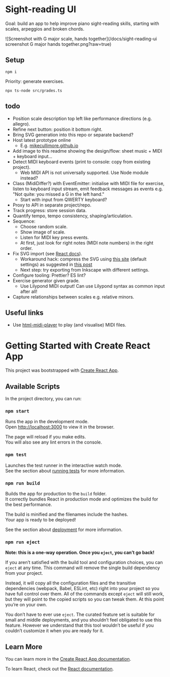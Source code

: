 # Sight-reading UI

Goal: build an app to help improve piano sight-reading skills, starting with scales, arpeggios and broken chords.

![Screenshot with G major scale, hands together](/docs/sight-reading-ui screenshot G major hands together.png?raw=true)

## Setup

```
npm i
```

Priority: generate exercises.

```
npx ts-node src/grades.ts
```

## todo

* Position scale description top left like performance directions (e.g. allegro).
* Refine next button: position it bottom right.
* Bring SVG generation into this repo or separate backend?
* Host latest prototype online
    * E.g. [mikecullimore.github.io](https://mikecullimore.github.io/)
* Add image to this readme showing the design/flow: sheet music + MIDI + keyboard input...
* Detect MIDI keyboard events (print to console: copy from existing project).
    * Web MIDI API is not universally supported. Use Node module instead?
* Class (MidiDiffer?) with EventEmitter: initialise with MIDI file for exercise, listen to keyboard input stream, emit feedback messages as events e.g. "Not quite: you missed a G in the left hand."
    * Start with input from QWERTY keyboard?
* Proxy to API in separate project/repo.
* Track progress: store session data.
* Quantify tempo, tempo consistency, shaping/articulation.
* Sequence:
    * Choose random scale.
    * Show image of scale.
    * Listen for MIDI key press events.
    * At first, just look for right notes (MIDI note numbers) in the right order.
* Fix SVG import (see [React docs](https://create-react-app.dev/docs/adding-images-fonts-and-files/#adding-svgs)).
    * Workaround hack: compress the SVG using [this site](https://jakearchibald.github.io/svgomg/) (default settings) as suggested in [this post](https://github.com/facebook/create-react-app/issues/11770)
    * Next step: try exporting from Inkscape with different settings.
* Configure tooling: Prettier? ES lint?
* Exercise generator given grade.
    * Use Lilypond MIDI output! Can use Lilypond syntax as common input after all!
* Capture relationships between scales e.g. relative minors.

## Useful links

* Use [html-midi-player](https://cifkao.github.io/html-midi-player/) to play (and visualise) MIDI files.

# Getting Started with Create React App

This project was bootstrapped with [Create React App](https://github.com/facebook/create-react-app).

## Available Scripts

In the project directory, you can run:

### `npm start`

Runs the app in the development mode.\
Open [http://localhost:3000](http://localhost:3000) to view it in the browser.

The page will reload if you make edits.\
You will also see any lint errors in the console.

### `npm test`

Launches the test runner in the interactive watch mode.\
See the section about [running tests](https://facebook.github.io/create-react-app/docs/running-tests) for more information.

### `npm run build`

Builds the app for production to the `build` folder.\
It correctly bundles React in production mode and optimizes the build for the best performance.

The build is minified and the filenames include the hashes.\
Your app is ready to be deployed!

See the section about [deployment](https://facebook.github.io/create-react-app/docs/deployment) for more information.

### `npm run eject`

**Note: this is a one-way operation. Once you `eject`, you can’t go back!**

If you aren’t satisfied with the build tool and configuration choices, you can `eject` at any time. This command will remove the single build dependency from your project.

Instead, it will copy all the configuration files and the transitive dependencies (webpack, Babel, ESLint, etc) right into your project so you have full control over them. All of the commands except `eject` will still work, but they will point to the copied scripts so you can tweak them. At this point you’re on your own.

You don’t have to ever use `eject`. The curated feature set is suitable for small and middle deployments, and you shouldn’t feel obligated to use this feature. However we understand that this tool wouldn’t be useful if you couldn’t customize it when you are ready for it.

## Learn More

You can learn more in the [Create React App documentation](https://facebook.github.io/create-react-app/docs/getting-started).

To learn React, check out the [React documentation](https://reactjs.org/).
